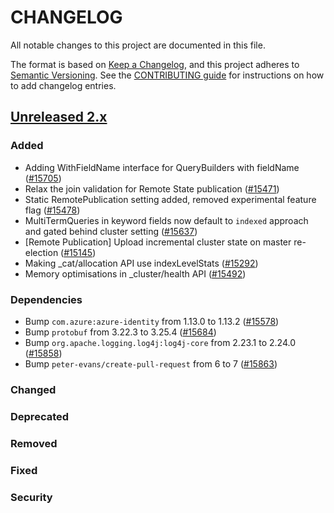 # CHANGELOG
All notable changes to this project are documented in this file.

The format is based on [Keep a Changelog](https://keepachangelog.com/en/1.0.0/), and this project adheres to [Semantic Versioning](https://semver.org/spec/v2.0.0.html). See the [CONTRIBUTING guide](./CONTRIBUTING.md#Changelog) for instructions on how to add changelog entries.

## [Unreleased 2.x]
### Added
- Adding WithFieldName interface for QueryBuilders with fieldName ([#15705](https://github.com/opensearch-project/OpenSearch/pull/15705))
- Relax the join validation for Remote State publication ([#15471](https://github.com/opensearch-project/OpenSearch/pull/15471))
- Static RemotePublication setting added, removed experimental feature flag ([#15478](https://github.com/opensearch-project/OpenSearch/pull/15478))
- MultiTermQueries in keyword fields now default to `indexed` approach and gated behind cluster setting ([#15637](https://github.com/opensearch-project/OpenSearch/pull/15637))
- [Remote Publication] Upload incremental cluster state on master re-election ([#15145](https://github.com/opensearch-project/OpenSearch/pull/15145))
- Making _cat/allocation API use indexLevelStats ([#15292](https://github.com/opensearch-project/OpenSearch/pull/15292))
- Memory optimisations in _cluster/health API ([#15492](https://github.com/opensearch-project/OpenSearch/pull/15492))

### Dependencies
- Bump `com.azure:azure-identity` from 1.13.0 to 1.13.2 ([#15578](https://github.com/opensearch-project/OpenSearch/pull/15578))
- Bump `protobuf` from 3.22.3 to 3.25.4 ([#15684](https://github.com/opensearch-project/OpenSearch/pull/15684))
- Bump `org.apache.logging.log4j:log4j-core` from 2.23.1 to 2.24.0 ([#15858](https://github.com/opensearch-project/OpenSearch/pull/15858))
- Bump `peter-evans/create-pull-request` from 6 to 7 ([#15863](https://github.com/opensearch-project/OpenSearch/pull/15863))

### Changed


### Deprecated

### Removed

### Fixed

### Security

[Unreleased 2.x]: https://github.com/opensearch-project/OpenSearch/compare/2.17...2.x
